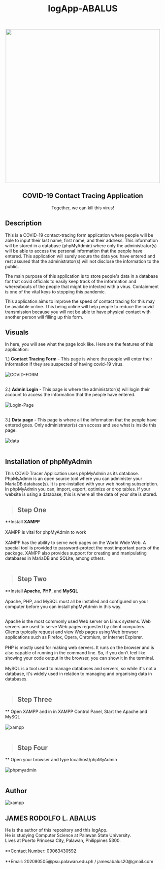<h1 align="center"> logApp-ABALUS </h1> <br>
<p align="center"> 
   <a href="https://giphy.com/gifs/nowthis-fuck-covid-the-coronavirus-covid-19-sfFM0VWuQfINlsHFVY">
    <img src="https://media2.giphy.com/media/sfFM0VWuQfINlsHFVY/giphy.gif?cid=ecf05e47q6nf0j7lcqb290zhblr6f2zt60ax8xqalznd1ka5&rid=giphy.gif&ct=g" width="500" height="500" style="display: block; margin: 0 auto"">
    </a>
    </p>

<h2 align="center"> COVID-19 Contact Tracing Application </h2>
<p align="center">
  Together, we can kill this virus! <br>
</p>


## Description                 
                
This is a COVID-19 contact-tracing form application where people will be able to input their last name, first name, and their address. This information will be stored in a database (phpMyAdmin) where only the administrator(s) will be able to access the personal information that the people have entered. This application will surely secure the data you have entered and rest assured that the administrator(s) will not disclose the information to the public. 
                 
The main purpose of this application is to store people's data in a database for that covid officials to easily keep track of the information and whereabouts of the people that might be infected with a virus. Containment is one of the vital keys to stopping this pandemic.                                    
                 
This application aims to improve the speed of contact tracing for this may be available online. This being online will help people to reduce the covid transmission because you will not be able to have physical contact with another person will filling up this form.                 
             
                 
                 
##  Visuals

In here, you will see what the page look like. Here are the features of this application: <br>
                 
1.) **Contact Tracing Form** -
    This page is where the people will enter their information if they are suspected of having covid-19 virus.  <br>        
 ![COVID-FORM](img/1.png)  <br><br>  
                 
2.) **Admin Login** - 
    This page is where the administator(s) will login their account to access the information that the people have entered.  <br>               
 ![Login-Page](img/2.png) <br><br>  
                 
3.) **Data page** -
    This page is where all the information that the people have entered goes. Only administrator(s) can access and see what is inside this page. <br><br>                 ![data](img/3.png)  <br><br> 
                 

## Installation of phpMyAdmin
                 
This COVID Tracer Application uses phpMyAdmin as its database. PhpMyAdmin is an open source tool where you can administer your MariaDB database(s). It is pre-installed with your web hosting subscription. In phpMyAdmin you can, import, export, optimize or drop tables. If your website is using a database, this is where all the data of your site is stored.   

> ## Step One      
**Install **XAMPP** <br><br>
XAMPP is vital for phpMyAdmin to work <br><br>
XAMPP has the ability to serve web pages on the World Wide Web. A special tool is provided to password-protect the most important parts of the package. XAMPP also provides support for creating and manipulating databases in MariaDB and SQLite, among others. <br><br>                 
                
> ## Step Two
**Install **Apache**, **PHP**, and **MySQL**<br><br>
Apache, PHP, and MySQL must all be installed and configured on your computer before you can install phpMyAdmin in this way.<br><br>

Apache is the most commonly used Web server on Linux systems. Web servers are used to serve Web pages requested by client computers. Clients typically request and view Web pages using Web browser applications such as Firefox, Opera, Chromium, or Internet Explorer.<br><br>
PHP is mostly used for making web servers. It runs on the browser and is also capable of running in the command line. So, if you don't feel like showing your code output in the browser, you can show it in the terminal. <br><br>
 MySQL is a tool used to manage databases and servers, so while it's not a database, it's widely used in relation to managing and organising data in databases. <br><br>               
> ## Step Three
 ** Open XAMPP and in in XAMPP Control Panel, Start the Apache and MySQL  <br><br>
  ![xampp](img/5.png)  <br><br> 
                 
> ## Step Four
 ** Open your browser and type localhost/phpMyAdmin<br><br>
   ![phpmyadmin](img/6.png)  <br><br>                


## Author
                 
![xampp](img/7.jpg)  <br>
                 
<h2 align="left"> JAMES RODOLFO L. ABALUS </h2>
He is the author of this repository and this logApp.<br> He is studying Computer Science at Palawan State University.<br> Lives at Puerto Princesa City, Palawan, Philippines 5300.<br><br> **Contact Number: 09063430592<br><br> **Email: 202080505@psu.palawan.edu.ph / jamesabalus20@gmail.com
